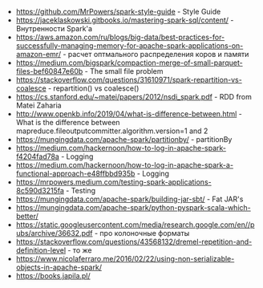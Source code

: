 * https://github.com/MrPowers/spark-style-guide - Style Guide
* https://jaceklaskowski.gitbooks.io/mastering-spark-sql/content/ - Внутренности Spark'а
* https://aws.amazon.com/ru/blogs/big-data/best-practices-for-successfully-managing-memory-for-apache-spark-applications-on-amazon-emr/ - расчет оптмального распределения коров и памяти
* https://medium.com/bigspark/compaction-merge-of-small-parquet-files-bef60847e60b - The small file problem
* https://stackoverflow.com/questions/31610971/spark-repartition-vs-coalesce - repartition() vs coalesce()
* https://cs.stanford.edu/~matei/papers/2012/nsdi_spark.pdf - RDD from Matei Zaharia
* http://www.openkb.info/2019/04/what-is-difference-between.html - What is the difference between mapreduce.fileoutputcommitter.algorithm.version=1 and 2
* https://mungingdata.com/apache-spark/partitionby/ - partitionBy
* https://medium.com/hackernoon/how-to-log-in-apache-spark-f4204fad78a - Logging
* https://medium.com/hackernoon/how-to-log-in-apache-spark-a-functional-approach-e48ffbbd935b - Logging
* https://mrpowers.medium.com/testing-spark-applications-8c590d3215fa - Testing
* https://mungingdata.com/apache-spark/building-jar-sbt/ - Fat JAR's
* https://mungingdata.com/apache-spark/python-pyspark-scala-which-better/
* https://static.googleusercontent.com/media/research.google.com/en//pubs/archive/36632.pdf - про колоночные форматы
* https://stackoverflow.com/questions/43568132/dremel-repetition-and-definition-level - то же
* https://www.nicolaferraro.me/2016/02/22/using-non-serializable-objects-in-apache-spark/
* https://books.japila.pl/

